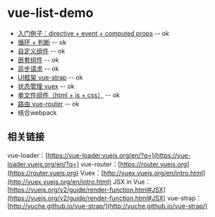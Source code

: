# vue-list-demo

* [入门例子：directive + event + computed props](./getting-started) -- ok
* [循环 + 判断](./for-if) -- ok
* [自定义组件](./component) -- ok
* [嵌套组件](./nexted-components) -- ok
* [异步请求](./async-actions) -- ok
* [UI框架 vue-strap](./vue-strap) -- ok
* [状态管理 vuex](./state-management) -- ok
* [单文件组件（html + js + css）](./single-file-component) -- ok
* [路由 vue-router](./use-router) -- ok
* 结合webpack

## 相关链接

vue-loader：[https://vue-loader.vuejs.org/en/?q=](https://vue-loader.vuejs.org/en/?q=)
vue-router：[https://router.vuejs.org](https://router.vuejs.org)
Vuex：[http://vuex.vuejs.org/en/intro.html](http://vuex.vuejs.org/en/intro.html)
JSX in Vue：[https://vuejs.org/v2/guide/render-function.html#JSX](https://vuejs.org/v2/guide/render-function.html#JSX)
vue-strap：[http://yuche.github.io/vue-strap/](http://yuche.github.io/vue-strap/)
